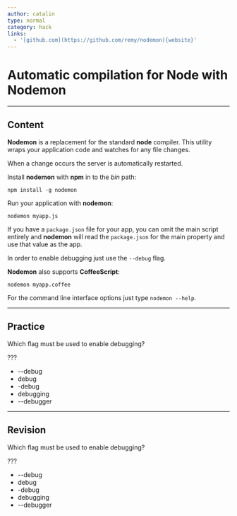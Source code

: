 ```yaml
---
author: catalin
type: normal
category: hack
links:
  - '[github.com](https://github.com/remy/nodemon){website}'
---
```


# Automatic compilation for Node with **Nodemon**


---

## Content

**Nodemon** is a replacement for the standard **node** compiler. This utility wraps your application code and watches for any file changes.

When a change occurs the server is automatically restarted.

Install **nodemon** with **npm** in to the *bin* path:

```plain-text
npm install -g nodemon

```

Run your application with **nodemon**:

```plain-text
nodemon myapp.js
```

If you have a `package.json` file for your app, you can omit the main script entirely and **nodemon** will read the `package.json` for the main property and use that value as the app.

In order to enable debugging just use the `--debug` flag.

**Nodemon** also supports **CoffeeScript**:

```plain-text
nodemon myapp.coffee

```

For the command line interface options just type `nodemon --help`.


---

## Practice

Which flag must be used to enable debugging?

???

- --debug
- debug
- -debug
- debugging
- --debugger


---

## Revision

Which flag must be used to enable debugging?

???

- --debug
- debug
- -debug
- debugging
- --debugger
